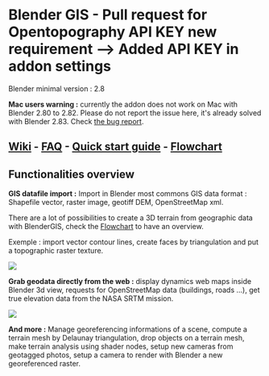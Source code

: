 Blender GIS - Pull request for Opentopography API KEY new requirement
--> Added API KEY in addon settings
==========
Blender minimal version : 2.8

**Mac users warning :** currently the addon does not work on Mac with Blender 2.80 to 2.82. Please do not report the issue here, it's already solved with Blender 2.83. Check [the bug report](https://developer.blender.org/T68243).


[Wiki](https://github.com/domlysz/BlenderGIS/wiki/Home) - [FAQ](https://github.com/domlysz/BlenderGIS/wiki/FAQ) - [Quick start guide](https://github.com/domlysz/BlenderGIS/wiki/Quick-start) - [Flowchart](https://raw.githubusercontent.com/wiki/domlysz/blenderGIS/flowchart.jpg)
--------------------

## Functionalities overview

**GIS datafile import :** Import in Blender most commons GIS data format : Shapefile vector, raster image, geotiff DEM, OpenStreetMap xml.

There are a lot of possibilities to create a 3D terrain from geographic data with BlenderGIS, check the [Flowchart](https://raw.githubusercontent.com/wiki/domlysz/blenderGIS/flowchart.jpg) to have an overview.

Exemple : import vector contour lines, create faces by triangulation and put a topographic raster texture.

![](https://raw.githubusercontent.com/wiki/domlysz/blenderGIS/Blender28x/gif/bgis_demo_delaunay.gif)

**Grab geodata directly from the web :** display dynamics web maps inside Blender 3d view, requests for OpenStreetMap data (buildings, roads ...), get true elevation data from the NASA SRTM mission.

![](https://raw.githubusercontent.com/wiki/domlysz/blenderGIS/Blender28x/gif/bgis_demo_webdata.gif)

**And more :** Manage georeferencing informations of a scene, compute a terrain mesh by Delaunay triangulation, drop objects on a terrain mesh, make terrain analysis using shader nodes, setup new cameras from geotagged photos, setup a camera to render with Blender a new georeferenced raster.
